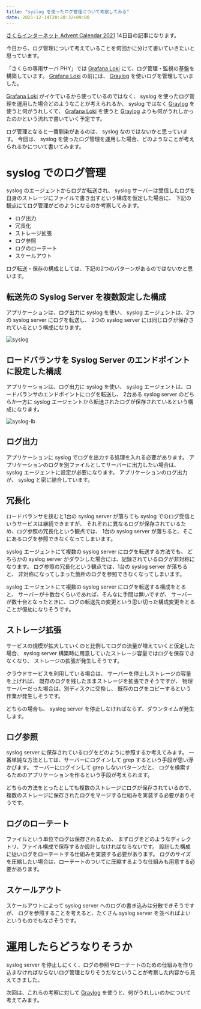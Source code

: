 ```yaml
---
title: "syslog を使ったログ管理について考察してみる"
date: 2021-12-14T20:20:32+09:00
---
```


[さくらインターネット Advent Calendar 2021](https://qiita.com/advent-calendar/2021/sakura) 14日目の記事になります。

今日から、ログ管理について考えていることを何回かに分けて書いていきたいと思っています。

「さくらの専用サーバ PHY」では [Grafana Loki](https://grafana.com/oss/loki/) にて、ログ管理・監視の基盤を構築しています。
[Grafana Loki](https://grafana.com/oss/loki/) の前には、 [Graylog](https://www.graylog.org/) を使いログを管理していました。

[Grafana Loki](https://grafana.com/oss/loki/) がイケているから使っているのではなく、
syslog を使ったログ管理を運用した場合どのようなことが考えられるか、
syslog ではなく [Graylog](https://www.graylog.org/) を使うと何がうれしくて、
[Grafana Loki](https://grafana.com/oss/loki/) を使うと [Graylog](https://www.graylog.org/) よりも何がうれしかったのかという流れで書いていく予定です。

ログ管理となると一番馴染があるのは、 syslog なのではないかと思っています。
今回は、 syslog を使ったログ管理を運用した場合、どのようなことが考えられるかについて書いてみます。

# syslog でのログ管理

syslog のエージェントからログが転送され、
syslog サーバーは受信したログを自身のストレージにファイルで書き出すという構成を仮定した場合に、
下記の観点にてログ管理がどのようになるのか考察してみます。

* ログ出力
* 冗長化
* ストレージ拡張
* ログ参照
* ログのローテート
* スケールアウト

ログ転送・保存の構成としては、下記の2つのパターンがあるのではないかと思います。

## 転送先の Syslog Server を複数設定した構成

アプリケーションは、ログ出力に syslog を使い、
syslog エージェントは、2つの syslog server にログを転送し、
2つの syslog server には同じログが保存されているという構成になります。

![syslog](../../imgs/log-management-in-syslog/syslog-logging.png)

## ロードバランサを Syslog Server のエンドポイントに設定した構成

アプリケーションは、ログ出力に syslog を使い、
syslog エージェントは、ロードバランサのエンドポイントにログを転送し、
2台ある syslog server のどちらか一方に syslog エージェントから転送されたログが保存されているという構成になります。

![syslog-lb](../../imgs/log-management-in-syslog/syslog-lb-logging.png)

## ログ出力

アプリケーションに syslog でログを出力する処理を入れる必要があります。
アプリケーションのログを別ファイルとしてサーバーに出力したい場合は、
syslog エージェントに設定が必要になります。
アプリケーションのログ出力が、 syslog と密に結合しています。

## 冗長化

ロードバランサを挟むと1台の syslog server が落ちても syslog でのログ受信というサービスは継続できますが、
それぞれに異なるログが保存されているため、ログ参照の冗長化という観点では、
1台の syslog server が落ちると、そこにあるログを参照できなくなってしまいます。

syslog エージェントにて複数の syslog server にログを転送する方法でも、
どちらかの syslog server がダウンした場合には、記録されているログが非対称になります。
ログ参照の冗長化という観点では、1台の syslog server が落ちると、
非対称になってしまった箇所のログを参照できなくなってしまいます。

syslog エージェントにて複数の syslog server にログを転送する構成をとると、
サーバーが十数台くらいであれば、そんなに手間は無いですが、
サーバーが数十台となったときに、ログの転送先の変更という思い切った構成変更をとることが億劫になりそうです。

## ストレージ拡張

サービスの規模が拡大していくのと比例してログの流量が増えていくと仮定した場合、
syslog server 構築時に用意していたストレージ容量ではログを保存できなくなり、
ストレージの拡張が発生しそうです。

クラウドサービスを利用している場合は、
サーバーを停止しストレージの容量を上げれば、
既存のログを残したままストレージを拡張できそうですが、
物理サーバーだった場合は、別ディスクに交換し、
既存のログをコピーするという作業が発生しそうです。

どちらの場合も、 syslog server を停止しなければならず、ダウンタイムが発生します。

## ログ参照

syslog server に保存されているログをどのように参照するか考えてみます。
一番単純な方法としては、サーバーにログインして grep するという手段が思い浮かびます。
サーバーにログインして grep しないパターンだと、
ログを検索するためのアプリケーションを作るという手段が考えられます。

どちらの方法をとったとしても複数のストレージにログが保存されているので、
複数のストレージに保存されたログをマージする仕組みを実装する必要がありそうです。

## ログのローテート

ファイルという単位でログは保存されるため、
まずログをどのようなディレクトリ、ファイル構成で保存するか設計しなければならないです。
設計した構成に従いログをローテートする仕組みを実装する必要があります。
ログのサイズを圧縮したい場合は、ローテートのついてに圧縮するような仕組みも用意する必要があります。

## スケールアウト

スケールアウトによって syslog server へのログの書き込みは分散できそうですが、
ログを参照することを考えると、たくさん syslog server を並べればよいというものでもなさそうです。

# 運用したらどうなりそうか

syslog server を停止しにくく、ログの参照やローテートのための仕組みを作り込まなければならないログ管理となりそうだなということが考察した内容から見えてきました。

次回は、これらの考察に対して [Graylog](https://www.graylog.org/) を使うと、何がうれしいのかについて考えてみます。
